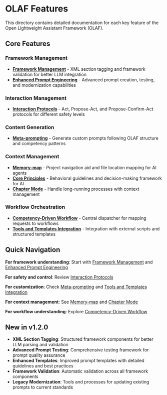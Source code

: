 # OLAF Features

This directory contains detailed documentation for each key feature of the Open Lightweight Assistant Framework (OLAF).

## Core Features

### Framework Management
- **[Framework Management](framework-management.md)** - XML section tagging and framework validation for better LLM integration
- **[Enhanced Prompt Engineering](prompt-engineering.md)** - Advanced prompt creation, testing, and modernization capabilities

### Interaction Management
- **[Interaction Protocols](interaction-protocols.md)** - Act, Propose-Act, and Propose-Confirm-Act protocols for different safety levels

### Content Generation
- **[Meta-prompting](meta-prompting.md)** - Generate custom prompts following OLAF structure and competency patterns

### Context Management
- **[Memory-map](memory-map.md)** - Project navigation aid and file location mapping for AI agents
- **[Core Principles](core-principles.md)** - Behavioral guidelines and decision-making framework for AI
- **[Chapter Mode](chapter-mode.md)** - Handle long-running processes with context management

### Workflow Orchestration
- **[Competency-Driven Workflow](competency-driven-workflow.md)** - Central dispatcher for mapping requests to workflows
- **[Tools and Templates Integration](tools-and-templates.md)** - Integration with external scripts and structured templates

## Quick Navigation

**For framework understanding**: Start with [Framework Management](framework-management.md) and [Enhanced Prompt Engineering](prompt-engineering.md)

**For safety and control**: Review [Interaction Protocols](interaction-protocols.md)

**For customization**: Check [Meta-prompting](meta-prompting.md) and [Tools and Templates Integration](tools-and-templates.md)

**For context management**: See [Memory-map](memory-map.md) and [Chapter Mode](chapter-mode.md)

**For workflow understanding**: Explore [Competency-Driven Workflow](competency-driven-workflow.md)

## New in v1.2.0

- **XML Section Tagging**: Structured framework components for better LLM parsing and validation
- **Advanced Prompt Testing**: Comprehensive testing framework for prompt quality assurance
- **Enhanced Templates**: Improved prompt templates with detailed guidelines and best practices
- **Framework Validation**: Automatic validation across all framework components
- **Legacy Modernization**: Tools and processes for updating existing prompts to current standards
